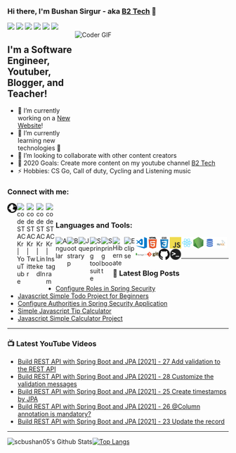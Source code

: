 ### Hi there, I'm Bushan Sirgur - aka [B2 Tech][youtube] 👋

![](https://komarev.com/ghpvc/?username=scbushan05&color=blue&style=flat)
<a href="https://github.com/scbushan05"><img src="https://img.shields.io/github/stars/scbushan05?style=flat"/></a>
<a href="https://github.com/scbushan05"><img src="https://img.shields.io/github/contributors/scbushan05/scbushan05?color=orange"/></a>
<a href="https://github.com/scbushan05"><img src="https://img.shields.io/github/followers/scbushan05?style=flat"/></a>
<a href="https://twitter.com/bushan_sirgur"><img src="https://img.shields.io/twitter/follow/bushan_sirgur?style=social"/></a>
<a href="https://github.com/scbushan05"><img src="https://img.shields.io/github/watchers/scbushan05/scbushan05?style=flat"/></a>
<br><img align="right" alt="Coder GIF" height=250 width=350 src="https://magiccopy.xyz/assets/images/hadder.gif"/>


## I'm a Software Engineer, Youtuber, Blogger, and Teacher!
- 🔭 I’m currently working on a [New Website][website]!
- 🌱 I’m currently learning new technologies 🤣
- 👯 I’m looking to collaborate with other content creators
- 🥅 2020 Goals: Create more content on my youtube channel [B2 Tech][youtube]
- ⚡ Hobbies: CS Go, Call of duty, Cycling and Listening music

### Connect with me:

[<img align="left" alt="codeSTACKr.com" width="22px" src="https://raw.githubusercontent.com/iconic/open-iconic/master/svg/globe.svg" />][website]
[<img align="left" alt="codeSTACKr | YouTube" width="22px" src="https://cdn.jsdelivr.net/npm/simple-icons@v3/icons/youtube.svg" />][youtube]
[<img align="left" alt="codeSTACKr | Twitter" width="22px" src="https://cdn.jsdelivr.net/npm/simple-icons@v3/icons/twitter.svg" />][twitter]
[<img align="left" alt="codeSTACKr | LinkedIn" width="22px" src="https://cdn.jsdelivr.net/npm/simple-icons@v3/icons/linkedin.svg" />][linkedin]
[<img align="left" alt="codeSTACKr | Instagram" width="22px" src="https://cdn.jsdelivr.net/npm/simple-icons@v3/icons/instagram.svg" />][instagram]

<br />

### Languages and Tools:

<img align="left" alt="Angular" width="26px" src="https://user-images.githubusercontent.com/19311256/89726915-bacbcc80-da3d-11ea-8541-c42ffcb3b7d0.png" />
<img align="left" alt="Bootstrap" width="26px" src="https://user-images.githubusercontent.com/19311256/89726916-be5f5380-da3d-11ea-9fa1-108cc23b3945.png" />
<img align="left" alt="Jquery" width="26px" src="https://user-images.githubusercontent.com/19311256/89726918-c28b7100-da3d-11ea-9e0a-b37f1e2527ea.png" />
<img align="left" alt="Spring tool suite" width="26px" src="https://user-images.githubusercontent.com/19311256/89726919-c61ef800-da3d-11ea-868d-b33d9955dfcc.png" />
<img align="left" alt="Spring boot" width="26px" src="https://user-images.githubusercontent.com/19311256/89726694-eef1be00-da3a-11ea-8551-a9e143ea0c5d.png" />
<img align="left" alt="Hibernate" width="26px" src="https://user-images.githubusercontent.com/19311256/89726657-77bc2a00-da3a-11ea-844e-1ec652bc5410.png" />
<img align="left" alt="Eclipse" width="26px" src="https://user-images.githubusercontent.com/19311256/89726620-eea4f300-da39-11ea-8d26-8f1d68a2704a.png" />
<img align="left" alt="Visual Studio Code" width="26px" src="https://raw.githubusercontent.com/github/explore/80688e429a7d4ef2fca1e82350fe8e3517d3494d/topics/visual-studio-code/visual-studio-code.png" />
<img align="left" alt="HTML5" width="26px" src="https://raw.githubusercontent.com/github/explore/80688e429a7d4ef2fca1e82350fe8e3517d3494d/topics/html/html.png" />
<img align="left" alt="CSS3" width="26px" src="https://raw.githubusercontent.com/github/explore/80688e429a7d4ef2fca1e82350fe8e3517d3494d/topics/css/css.png" />
<img align="left" alt="JavaScript" width="26px" src="https://raw.githubusercontent.com/github/explore/80688e429a7d4ef2fca1e82350fe8e3517d3494d/topics/javascript/javascript.png" />
<img align="left" alt="React" width="26px" src="https://raw.githubusercontent.com/github/explore/80688e429a7d4ef2fca1e82350fe8e3517d3494d/topics/react/react.png" />
<img align="left" alt="Node.js" width="26px" src="https://raw.githubusercontent.com/github/explore/80688e429a7d4ef2fca1e82350fe8e3517d3494d/topics/nodejs/nodejs.png" />
<img align="left" alt="SQL" width="26px" src="https://raw.githubusercontent.com/github/explore/80688e429a7d4ef2fca1e82350fe8e3517d3494d/topics/sql/sql.png" />
<img align="left" alt="MySQL" width="26px" src="https://raw.githubusercontent.com/github/explore/80688e429a7d4ef2fca1e82350fe8e3517d3494d/topics/mysql/mysql.png" />
<img align="left" alt="MongoDB" width="26px" src="https://raw.githubusercontent.com/github/explore/80688e429a7d4ef2fca1e82350fe8e3517d3494d/topics/mongodb/mongodb.png" />
<img align="left" alt="Git" width="26px" src="https://raw.githubusercontent.com/github/explore/80688e429a7d4ef2fca1e82350fe8e3517d3494d/topics/git/git.png" />
<img align="left" alt="GitHub" width="26px" src="https://raw.githubusercontent.com/github/explore/78df643247d429f6cc873026c0622819ad797942/topics/github/github.png" />
<img align="left" alt="HTML5" width="26px" src="https://raw.githubusercontent.com/github/explore/80688e429a7d4ef2fca1e82350fe8e3517d3494d/topics/terminal/terminal.png" />

<br/>
<br/>

---

### 📕 Latest Blog Posts
<!-- BLOG-POST-LIST:START -->
- [Configure Roles in Spring Security](https://bushansirgur.in/configure-roles-in-spring-security/)
- [Javascript Simple Todo Project for Beginners](https://bushansirgur.in/javascript-simple-todo-project-for-beginners/)
- [Configure Authorities in Spring Security Application](https://bushansirgur.in/configure-authorities-in-spring-security-application/)
- [Simple Javascript Tip Calculator](https://bushansirgur.in/simple-javascript-tip-calculator/)
- [Javascript Simple Calculator Project](https://bushansirgur.in/javascript-simple-calculator-project/)
<!-- BLOG-POST-LIST:END -->

---

### 📺 Latest YouTube Videos
<!-- YOUTUBE:START -->
- [Build REST API with Spring Boot and JPA [2021] - 27 Add validation to the REST API](https://www.youtube.com/watch?v=vkCFLYekG6k)
- [Build REST API with Spring Boot and JPA [2021] - 28 Customize the validation messages](https://www.youtube.com/watch?v=UaZTCIwc4P4)
- [Build REST API with Spring Boot and JPA [2021] - 25 Create timestamps by JPA](https://www.youtube.com/watch?v=j8J9Cx8pEsI)
- [Build REST API with Spring Boot and JPA [2021] - 26 @Column annotation is mandatory?](https://www.youtube.com/watch?v=wrnMGJpc1EA)
- [Build REST API with Spring Boot and JPA [2021] - 23 Update the record](https://www.youtube.com/watch?v=2fe6ZJrglEY)
<!-- YOUTUBE:END -->

---

<img align="left" alt="scbushan05's Github Stats" src="https://github-readme-stats.vercel.app/api?username=scbushan05&show_icons=true&hide_border=true" />

[![Top Langs](https://github-readme-stats.vercel.app/api/top-langs/?username=scbushan05)](https://github.com/anuraghazra/github-readme-stats)

[website]: https://bushansirgur.in
[twitter]: https://twitter.com/bushan_sirgur
[youtube]: https://youtube.com/b2tech
[instagram]: https://instagram.com/bushan_sirgur
[linkedin]: https://linkedin.com/in/bushan-sc
